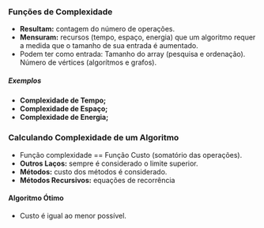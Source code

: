 ### Funções de Complexidade
- **Resultam:** contagem do número de operações.
- **Mensuram:** recursos (tempo, espaço, energia) que um algoritmo requer a medida que o tamanho de sua entrada é aumentado.
- Podem ter como entrada:
	Tamanho do array (pesquisa e ordenação).
	Número de vértices (algorítmos e grafos).
##### Exemplos
- **Complexidade de Tempo;**
- **Complexidade de Espaço;**
- **Complexidade de Energia;**
### Calculando Complexidade de um Algoritmo
- Função complexidade == Função Custo (somatório das operações).
- **Outros Laços:** sempre é considerado o limite superior.
- **Métodos:** custo dos métodos é considerado.
- **Métodos Recursivos:** equações de recorrência
#### Algoritmo Ótimo
- Custo é igual ao menor possível.
